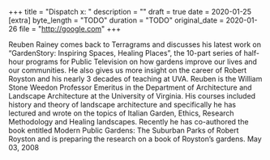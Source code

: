 +++
title = "Dispatch x: "
description = ""
draft = true
date = 2020-01-25
[extra]
byte_length = "TODO"
duration = "TODO"
original_date = 2020-01-26
file = "http://google.com"
+++

Reuben Rainey comes back to Terragrams and discusses his latest work on “GardenStory: Inspiring Spaces, Healing Places”, the 10-part series of half-hour programs for Public Television on how gardens improve our lives and our communities. He also gives us more insight on the career of Robert Royston and his nearly 3 decades of teaching at UVA. Reuben is the William Stone Weedon Professor Emeritus in the Department of Architecture and Landscape Architecture at the University of Virginia. His courses included history and theory of landscape architecture and specifically he has lectured and wrote on the topics of Italian Garden, Ethics, Research Methodology and Healing landscapes. Recently he has co-authored the book entitled Modern Public Gardens: The Suburban Parks of Robert Royston and is preparing the research on a book of Royston’s gardens. May 03, 2008
